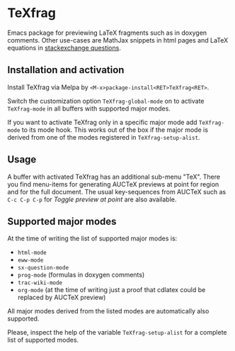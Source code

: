 <!-- This is https://github.com/TobiasZawada/TeXfrag/README.md -->
# TeXfrag
Emacs package for previewing LaTeX fragments such as in doxygen comments.
Other use-cases are MathJax snippets in html pages and
LaTeX equations in [stackexchange questions](https://github.com/vermiculus/sx.el).

## Installation and activation
Install TeXfrag via Melpa by `<M-x>package-install<RET>TeXfrag<RET>`.

Switch the customization option `TeXfrag-global-mode` on to activate `TeXfrag-mode`
in all buffers with supported major modes.

If you want to activate TeXfrag only in a specific major mode add `TeXfrag-mode` to
its mode hook. This works out of the box if the major mode is derived from one of
the modes registered in `TeXfrag-setup-alist`.

## Usage
A buffer with activated TeXfrag has an additional sub-menu "TeX".
There you find menu-items for generating AUCTeX previews at point for
region and for the full document.
The usual key-sequences from AUCTeX such as `C-c C-p C-p` for _Toggle preview at point_
are also available.

## Supported major modes
At the time of writing the list of supported major modes is:
 - `html-mode`
 - `eww-mode`
 - `sx-question-mode`
 - `prog-mode` (formulas in doxygen comments)
 - `trac-wiki-mode`
 - `org-mode` (at the time of writing just a proof that cdlatex could be replaced by AUCTeX preview)
 
All major modes derived from the listed modes are automatically also supported.

Please, inspect the help of the variable `TeXfrag-setup-alist` for a complete list of supported modes.
